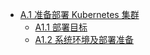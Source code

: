[1]: A.1.ready-to-deploy-kubernetes-cluster.md
[2]: A.1.1.deploy-target.md
[3]: A.1.2.os-environment&deploy-preparation.md

* [A.1 准备部署 Kubernetes 集群][1]
   * [A1.1 部署目标][2]
   * [A1.2 系统环境及部署准备][3]